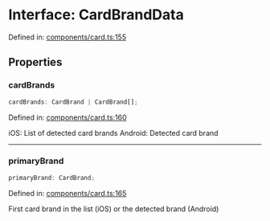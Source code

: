 # Interface: CardBrandData

Defined in: [components/card.ts:155](https://github.com/Fiksuruoka-fi/capacitor-adyen/blob/11440fe41a762b3d0bd5e9f1d1bfe680598119ee/src/definitions/components/card.ts#L155)

## Properties

### cardBrands

```ts
cardBrands: CardBrand | CardBrand[];
```

Defined in: [components/card.ts:160](https://github.com/Fiksuruoka-fi/capacitor-adyen/blob/11440fe41a762b3d0bd5e9f1d1bfe680598119ee/src/definitions/components/card.ts#L160)

iOS: List of detected card brands
Android: Detected card brand

***

### primaryBrand

```ts
primaryBrand: CardBrand;
```

Defined in: [components/card.ts:165](https://github.com/Fiksuruoka-fi/capacitor-adyen/blob/11440fe41a762b3d0bd5e9f1d1bfe680598119ee/src/definitions/components/card.ts#L165)

First card brand in the list (iOS) or the detected brand (Android)
